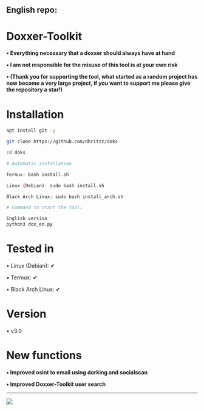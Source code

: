 
## English repo:

# Doxxer-Toolkit
**• Everything necessary that a doxxer should always have at hand**

**• I am not responsible for the misuse of this tool is at your own risk**

**• (Thank you for supporting the tool, what started as a random project has now become a very large project, if you want to support me please give the repository a star!)**

# Installation

```bash
apt install git -y
```
```bash
git clone https://github.com/dhritzz/doks
```
```bash
cd doks
```
```bash
# Automatic installation

Termux: bash install.sh

Linux (Debian): sudo bash install.sh

Black Arch Linux: sudo bash install_arch.sh
```
```bash
# Command to start the tool:

English version
python3 dox_en.py
```

# Tested in
• Linux (Debian): ✔

• Termux: ✔

• Black Arch Linux: ✔

# Version
• v3.0

# New functions

**• Improved osint to email using dorking and socialscan**

**• Improved Doxxer-Toolkit user search**

----------------------------

<img src="https://media.discordapp.net/attachments/995599976463859713/1008188220678361088/doxxer_menu.png?width=590&height=431">

